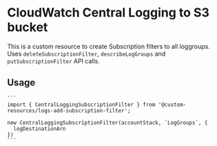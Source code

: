# CloudWatch Central Logging to S3 bucket

This is a custom resource to create Subscription filters to all loggroups.
Uses `deleteSubscriptionFilter`, `describeLogGroups` and `putSubscriptionFilter` API calls.

## Usage

    ```
    import { CentralLoggingSubscriptionFilter } from '@custom-resources/logs-add-subscription-filter';

    new CentralLoggingSubscriptionFilter(accountStack, `LogGroups`, {
      logDestinationArn
    })
    ```